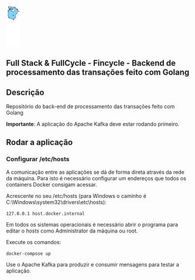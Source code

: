 [<img src="../img/golang.svg" width="36"/>](Nest.js)

## Full Stack & FullCycle - Fincycle - Backend de processamento das transações feito com Golang

## Descrição

Repositório do back-end de processamento das transações feito com Golang

**Importante**: A aplicação do Apache Kafka deve estar rodando primeiro.

## Rodar a aplicação

### Configurar /etc/hosts

A comunicação entre as aplicações se dá de forma direta através da rede da máquina.
Para isto é necessário configurar um endereços que todos os containers Docker consigam acessar.

Acrescente no seu /etc/hosts (para Windows o caminho é C:\Windows\system32\drivers\etc\hosts):

```
127.0.0.1 host.docker.internal
```

Em todos os sistemas operacionais é necessário abrir o programa para editar o *hosts* como Administrator da máquina ou root.

Execute os comandos:

```
docker-compose up
```

Use o Apache Kafka para produzir e consumir mensagens para testar a aplicação.
